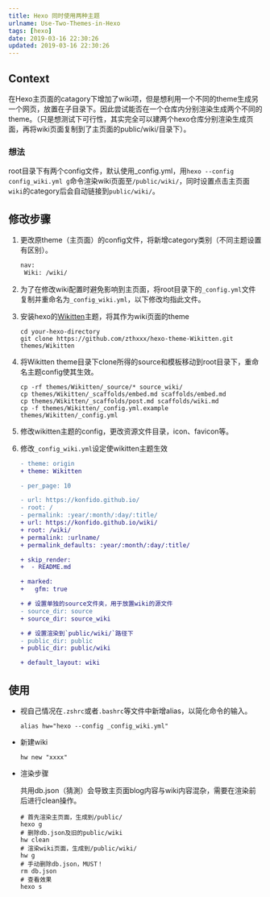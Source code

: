 ```yaml
---
title: Hexo 同时使用两种主题
urlname: Use-Two-Themes-in-Hexo
tags: [hexo]
date: 2019-03-16 22:30:26
updated: 2019-03-16 22:30:26
---
```


## Context

在Hexo主页面的catagory下增加了wiki项，但是想利用一个不同的theme生成另一个网页，放置在子目录下。因此尝试能否在一个仓库内分别渲染生成两个不同的theme。（只是想测试下可行性，其实完全可以建两个hexo仓库分别渲染生成页面，再将wiki页面复制到了主页面的public/wiki/目录下）。

### 想法

root目录下有两个config文件，默认使用_config.yml，用`hexo --config config_wiki.yml g`命令渲染wiki页面至`/public/wiki/`，同时设置点击主页面`wiki`的category后会自动链接到`public/wiki/`。



## 修改步骤

1. 更改原theme（主页面）的config文件，将新增category类别（不同主题设置有区别）。

   ```diff
   nav:
   	Wiki: /wiki/
   ```

2. 为了在修改wiki配置时避免影响到主页面，将root目录下的`_config.yml`文件复制并重命名为`_config_wiki.yml`，以下修改均指此文件。

3. 安装hexo的[Wikitten](https://github.com/zthxxx/hexo-theme-Wikitten)主题，将其作为wiki页面的theme

   ```shell
   cd your-hexo-directory
   git clone https://github.com/zthxxx/hexo-theme-Wikitten.git themes/Wikitten
   ```

4. 将Wikitten theme目录下clone所得的source和模板移动到root目录下，重命名主题config使其生效。

   ```shell
   cp -rf themes/Wikitten/_source/* source_wiki/
   cp themes/Wikitten/_scaffolds/embed.md scaffolds/embed.md
   cp themes/Wikitten/_scaffolds/post.md scaffolds/wiki.md
   cp -f themes/Wikitten/_config.yml.example themes/Wikitten/_config.yml
   ```

5. 修改wikitten主题的config，更改资源文件目录，icon、favicon等。

6. 修改`_config_wiki.yml`设定使wikitten主题生效

   ```diff
   - theme: origin
   + theme: Wikitten
   
   - per_page: 10
   
   - url: https://konfido.github.io/
   - root: /
   - permalink: :year/:month/:day/:title/
   + url: https://konfido.github.io/wiki/
   + root: /wiki/
   + permalink: :urlname/
   + permalink_defaults: :year/:month/:day/:title/
   
   + skip_render:
   +  - README.md
   
   + marked:
   +   gfm: true
   
   + # 设置单独的source文件夹，用于放置wiki的源文件
   - source_dir: source
   + source_dir: source_wiki
   
   + # 设置渲染到`public/wiki/`路径下
   - public_dir: public
   + public_dir: public/wiki
   
   + default_layout: wiki
   ```


## 使用

- 视自己情况在`.zshrc`或者`.bashrc`等文件中新增alias，以简化命令的输入。

  ```shell
  alias hw="hexo --config _config_wiki.yml"
  ```

- 新建wiki

  ```shell
  hw new "xxxx"
  ```

- 渲染步骤

  共用db.json（猜測）会导致主页面blog内容与wiki内容混杂，需要在渲染前后进行clean操作。

  ```shell
  # 首先渲染主页面，生成到/public/
  hexo g
  # 删除db.json及旧的public/wiki
  hw clean
  # 渲染wiki页面，生成到/public/wiki/
  hw g
  # 手动删除db.json，MUST！
  rm db.json
  # 查看效果
  hexo s
  ```